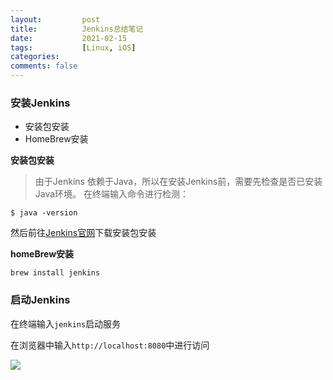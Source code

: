 ```yaml
---
layout:         post
title:          Jenkins总结笔记
date:           2021-02-15
tags:           [Linux, iOS]
categories:
comments: false
---
```


### 安装Jenkins
- 安装包安装
- HomeBrew安装

**安装包安装**

> 由于Jenkins 依赖于Java，所以在安装Jenkins前，需要先检查是否已安装Java环境。 在终端输入命令进行检测：

```
$ java -version
```

然后前往[Jenkins官网](https://jenkins.io/)下载安装包安装

**homeBrew安装**

```
brew install jenkins
```

### 启动Jenkins
在终端输入`jenkins`启动服务

在浏览器中输入`http://localhost:8080`中进行访问

![](https://user-gold-cdn.xitu.io/2020/1/19/16fbb6f6dc5c1eba?imageView2/0/w/1280/h/960/format/webp/ignore-error/1)




